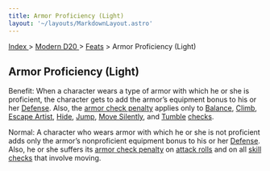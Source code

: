 ```yaml
---
title: Armor Proficiency (Light)
layout: '~/layouts/MarkdownLayout.astro'
---
```


[ Index ](/) > [ Modern D20 ](/modern.d20.srd) > [Feats](/modern.d20.srd/feats) > Armor Proficiency (Light)

## Armor Proficiency (Light)

Benefit: When a character wears a type of armor with which he or she is
proficient, the character gets to add the armor’s equipment bonus to his or
her [Defense](/modern.d20.srd/combat/defense). Also, the [armor check penalty](/modern.d20.srd/equipment/armor.general) applies only to
[Balance](/modern.d20.srd/skills/balance),
[Climb](/modern.d20.srd/skills/climb), [Escape Artist](/modern.d20.srd/skills/escape.artist),
[Hide](/modern.d20.srd/skills/hide), [Jump](/modern.d20.srd/skills/jump),
[Move Silently](/modern.d20.srd/skills/move.silently), and
[Tumble](/modern.d20.srd/skills/tumble)
[checks](/modern.d20.srd/skills/skill.basics).

Normal: A character who wears armor with which he or she is not proficient
adds only the armor’s nonproficient equipment bonus to his or her
[Defense](/modern.d20.srd/combat/defense). Also, he or she suffers its [armor check penalty](/modern.d20.srd/equipment/armor.general) on [attack rolls](/modern.d20.srd/combat/attack.roll) and on all [skill checks](/modern.d20.srd/skills/skill.basics) that involve moving.

